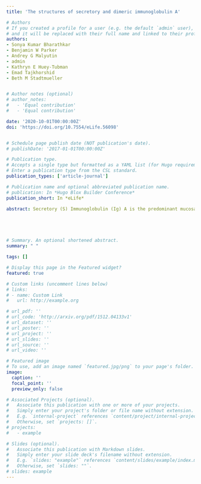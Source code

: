 ```yaml
---
title: 'The structures of secretory and dimeric immunoglobulin A'

# Authors
# If you created a profile for a user (e.g. the default `admin` user), write the username (folder name) here
# and it will be replaced with their full name and linked to their profile.
authors:
- Sonya Kumar Bharathkar 
- Benjamin W Parker 
- Andrey G Malyutin 
- admin
- Kathryn E Huey-Tubman 
- Emad Tajkhorshid 
- Beth M Stadtmueller


# Author notes (optional)
# author_notes:
#   - 'Equal contribution'
#   - 'Equal contribution'

date: '2020-10-01T00:00:00Z'
doi: 'https://doi.org/10.7554/eLife.56098'


# Schedule page publish date (NOT publication's date).
# publishDate: '2017-01-01T00:00:00Z'

# Publication type.
# Accepts a single type but formatted as a YAML list (for Hugo requirements).
# Enter a publication type from the CSL standard.
publication_types: ['article-journal']

# Publication name and optional abbreviated publication name.
# publication: In *Hugo Blox Builder Conference*
publication_short: In *eLife*

abstract: Secretory (S) Immunoglobulin (Ig) A is the predominant mucosal antibody, which binds pathogens and commensal microbes. SIgA is a polymeric antibody, typically containing two copies of IgA that assemble with one joining-chain (JC) to form dimeric (d) IgA that is bound by the polymeric Ig-receptor ectodomain, called secretory component (SC). Here, we report the cryo-electron microscopy structures of murine SIgA and dIgA. Structures reveal two IgAs conjoined through four heavy-chain tailpieces and the JC that together form a β-sandwich-like fold. The two IgAs are bent and tilted with respect to each other, forming distinct concave and convex surfaces. In SIgA, SC is bound to one face, asymmetrically contacting both IgAs and JC. The bent and tilted arrangement of complex components limits the possible positions of both sets of antigen-binding fragments (Fabs) and preserves steric accessibility to receptor-binding sites, likely influencing antigen binding and effector functions.





# Summary. An optional shortened abstract.
summary: " "

tags: []

# Display this page in the Featured widget?
featured: true

# Custom links (uncomment lines below)
# links:
# - name: Custom Link
#   url: http://example.org

# url_pdf: ''
# url_code: 'http://arxiv.org/pdf/1512.04133v1'
# url_dataset: ''
# url_poster: ''
# url_project: ''
# url_slides: ''
# url_source: ''
# url_video: ''

# Featured image
# To use, add an image named `featured.jpg/png` to your page's folder.
image:
  caption: ''
  focal_point: ''
  preview_only: false

# Associated Projects (optional).
#   Associate this publication with one or more of your projects.
#   Simply enter your project's folder or file name without extension.
#   E.g. `internal-project` references `content/project/internal-project/index.md`.
#   Otherwise, set `projects: []`.
# projects:
#   - example

# Slides (optional).
#   Associate this publication with Markdown slides.
#   Simply enter your slide deck's filename without extension.
#   E.g. `slides: "example"` references `content/slides/example/index.md`.
#   Otherwise, set `slides: ""`.
# slides: example
---
```


<!-- {{% callout note %}}
Click the _Cite_ button above to demo the feature to enable visitors to import publication metadata into their reference management software.
{{% /callout %}}

{{% callout note %}}
Create your slides in Markdown - click the _Slides_ button to check out the example.
{{% /callout %}}

Add the publication's **full text** or **supplementary notes** here. You can use rich formatting such as including [code, math, and images](https://docs.hugoblox.com/content/writing-markdown-latex/). -->
